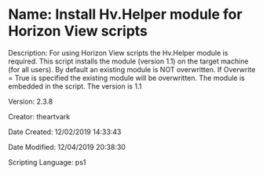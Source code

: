 ﻿# Name: Install Hv.Helper module for Horizon View scripts

Description: For using Horizon View scripts the Hv.Helper module is required. This script installs the module (version 1.1) on the target machine (for all users). By default an existing module is NOT overwritten. If Overwrite = True is specified the existing module will be overwritten.
The module is embedded in the script. The version is 1.1


Version: 2.3.8

Creator: theartvark

Date Created: 12/02/2019 14:33:43

Date Modified: 12/04/2019 20:38:30

Scripting Language: ps1

